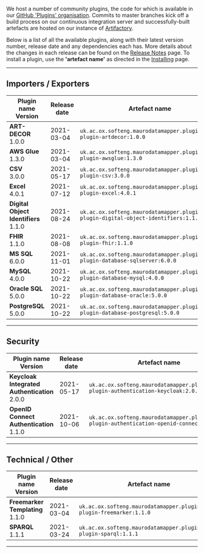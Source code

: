 We host a number of community plugins, the code for which is available in
our [GitHub 'Plugins' organisation](https://github.com/MauroDataMapper-Plugins).
Commits to master branches kick off a build process on our continuous integration server and successfully-built artefacts are hosted on our instance
of [Artifactory](https://jenkins.cs.ox.ac.uk/artifactory).

Below is a list of all the available plugins, along with their latest version number, release date and any dependencies each has. More details about the
changes in each release can be found on the [Release Notes](/about/release-notes) page. To install a plugin, use the **'artefact name'** as directed in
the [Installing](../docker) page.

---

## Importers / Exporters

<table style="width: 100%;">
    <thead>
        <tr>
            <th style="width: 20%;"><b>Plugin name<br/>Version</b></th>
            <th style="width: 15%;"><b>Release date</b></th>
            <th style="width: 45%;"><b>Artefact name</b></th>
            <th style="width: 15%;"><b>Dependencies</b></th>
        </tr>
    </thead>
    <tbody>
<tr>
            <td><b>ART-DECOR</b><br/>1.0.0</td>
            <td>2021-03-04</td>
            <td><code>uk.ac.ox.softeng.maurodatamapper.plugins:mdm-plugin-artdecor:1.0.0</code></td>
            <td>Core &gt;= 4.2.0</td>
        </tr>
<tr>
            <td><b>AWS Glue</b><br/>1.3.0</td>
            <td>2021-03-04</td>
            <td><code>uk.ac.ox.softeng.maurodatamapper.plugins:mdm-plugin-awsglue:1.3.0</code></td>
            <td>Core &gt;= 4.2.0</td>
        </tr>
<tr>
            <td><b>CSV</b><br/>3.0.0</td>
            <td>2021-05-17</td>
            <td><code>uk.ac.ox.softeng.maurodatamapper.plugins:mdm-plugin-csv:3.0.0</code></td>
            <td>Core &gt;= 4.5.0</td>
        </tr>
<tr>
            <td><b>Excel</b><br/>4.0.1</td>
            <td>2021-07-12</td>
            <td><code>uk.ac.ox.softeng.maurodatamapper.plugins:mdm-plugin-excel:4.0.1</code></td>
            <td>Core &gt;= 4.7.0</td>
        </tr>
<tr>
            <td><b>Digital Object Identifiers</b><br/>1.1.0</td>
            <td>2021-08-24</td>
            <td><code>uk.ac.ox.softeng.maurodatamapper.plugins:mdm-plugin-digital-object-identifiers:1.1.0</code></td>
            <td>Core &gt;= 4.9.0</td>
        </tr>
<tr>
            <td><b>FHIR</b><br/>1.1.0</td>
            <td>2021-08-08</td>
            <td><code>uk.ac.ox.softeng.maurodatamapper.plugins:mdm-plugin-fhir:1.1.0</code></td>
            <td>Core &gt;= 4.8.0</td>
        </tr>
<tr>
            <td><b>MS SQL</b><br/>6.0.0</td>
            <td>2021-11-01</td>
            <td><code>uk.ac.ox.softeng.maurodatamapper.plugins:mdm-plugin-database-sqlserver:6.0.0</code></td>
            <td>Core &gt;= 4.10.0</td>
        </tr>
<tr>
            <td><b>MySQL</b><br/>4.0.0</td>
            <td>2021-10-22</td>
            <td><code>uk.ac.ox.softeng.maurodatamapper.plugins:mdm-plugin-database-mysql:4.0.0</code></td>
            <td>Core &gt;= 4.10.0</td>
        </tr>
<tr>
            <td><b>Oracle SQL</b><br/>5.0.0</td>
            <td>2021-10-22</td>
            <td><code>uk.ac.ox.softeng.maurodatamapper.plugins:mdm-plugin-database-oracle:5.0.0</code></td>
            <td>Core &gt;= 4.10.0</td>
        </tr>
<tr>
            <td><b>PostgreSQL</b><br/>5.0.0</td>
            <td>2021-10-22</td>
            <td><code>uk.ac.ox.softeng.maurodatamapper.plugins:mdm-plugin-database-postgresql:5.0.0</code></td>
            <td>Core &gt;= 4.10.0</td>
        </tr>
</tbody>
</table>

---

## Security

<table style="width: 100%;">
    <thead>
        <tr>
            <th style="width: 20%;"><b>Plugin name<br/>Version</b></th>
            <th style="width: 15%;"><b>Release date</b></th>
            <th style="width: 45%;"><b>Artefact name</b></th>
            <th style="width: 15%;"><b>Dependencies</b></th>
        </tr>
    </thead>
    <tbody>
<tr>
            <td><b>Keycloak Integrated Authentication</b><br/>2.0.0</td>
            <td>2021-05-17</td>
            <td><code>uk.ac.ox.softeng.maurodatamapper.plugins:mdm-plugin-authentication-keycloak:2.0.0</code></td>
            <td>Core &gt;= 4.5.0</td>
        </tr>
<tr>
            <td><b>OpenID Connect Authentication</b><br/>1.1.0</td>
            <td>2021-10-06</td>
            <td><code>uk.ac.ox.softeng.maurodatamapper.plugins:mdm-plugin-authentication-openid-connect:1.1.0</code></td>
            <td>Core &gt;= 4.10.0</td>
        </tr>
</tbody>
</table>

---

## Technical / Other

<table style="width: 100%;">
    <thead>
        <tr>
            <th style="width: 20%;"><b>Plugin name<br/>Version</b></th>
            <th style="width: 15%;"><b>Release date</b></th>
            <th style="width: 45%;"><b>Artefact name</b></th>
            <th style="width: 15%;"><b>Dependencies</b></th>
        </tr>
    </thead>
    <tbody>
<tr>
            <td><b>Freemarker Templating</b><br/>1.1.0</td>
            <td>2021-03-04</td>
            <td><code>uk.ac.ox.softeng.maurodatamapper.plugins:mdm-plugin-freemarker:1.1.0</code></td>
            <td>Core &gt;= 4.7.0</td>
        </tr>
<tr>
            <td><b>SPARQL</b><br/>1.1.1</td>
            <td>2021-03-24</td>
            <td><code>uk.ac.ox.softeng.maurodatamapper.plugins:mdm-plugin-sparql:1.1.1</code></td>
            <td>Core &gt;= 4.2.0</td>
        </tr>
</tbody>
</table>

<!--  LocalWords:  plugins Artifactory plugin thead tr th tbody td br
 -->
<!--  LocalWords:  gt PostgreSQL AWS Keycloak Freemarker Sparql
 -->

---